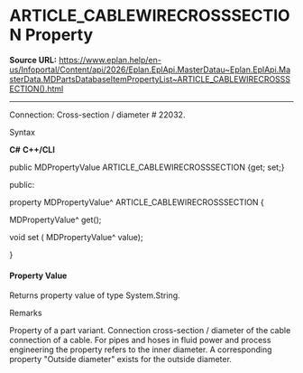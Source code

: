 # ARTICLE_CABLEWIRECROSSSECTION Property

**Source URL:** https://www.eplan.help/en-us/Infoportal/Content/api/2026/Eplan.EplApi.MasterDatau~Eplan.EplApi.MasterData.MDPartsDatabaseItemPropertyList~ARTICLE_CABLEWIRECROSSSECTION().html

---

Connection: Cross-section / diameter # 22032.

Syntax

**C#**
**C++/CLI**


public MDPropertyValue ARTICLE_CABLEWIRECROSSSECTION {get; set;}

public:

property MDPropertyValue^ ARTICLE_CABLEWIRECROSSSECTION {

   MDPropertyValue^ get();

   void set (    MDPropertyValue^ value);

}


#### Property Value

Returns property value of type System.String.

Remarks

Property of a part variant. Connection cross-section / diameter of the cable connection of a cable. For pipes and hoses in fluid power and process engineering the property refers to the inner diameter. A corresponding property "Outside diameter" exists for the outside diameter.
